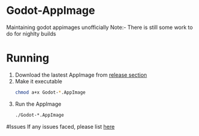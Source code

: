 # Godot-AppImage
Maintaining godot appimages unofficially
Note:- There is still some work to do for nighlty builds

# Running
  1. Download the lastest AppImage from [release section](https://github.com/stupid-kid-af/Godot-AppImage/releases)
  2. Make it executable 
      ```bash
      chmod a+x Godot-*.AppImage
      ```
  3. Run the AppImage
      ```bash
      ./Godot-*.AppImage
      ```

#Issues
  If any issues faced, please list [here](https://github.com/stupid-kid-af/Godot-AppImage/issues/new)
